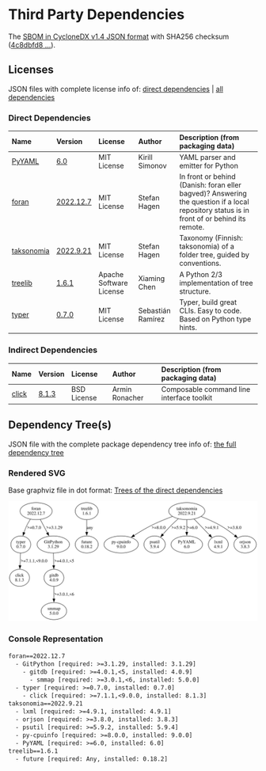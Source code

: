 # Third Party Dependencies

<!--[[[fill sbom_sha256()]]]-->
The [SBOM in CycloneDX v1.4 JSON format](https://github.com/sthagen/pilli/blob/default/sbom.json) with SHA256 checksum ([4c8dbfd8 ...](https://raw.githubusercontent.com/sthagen/pilli/default/sbom.json.sha256 "sha256:4c8dbfd85b2b09c784bcd5e74e67e0a1de345decc1be544f90dace78788f936a")).
<!--[[[end]]] (checksum: df322adb487c7eedb74d271238bbbefc)-->
## Licenses 

JSON files with complete license info of: [direct dependencies](direct-dependency-licenses.json) | [all dependencies](all-dependency-licenses.json)

### Direct Dependencies

<!--[[[fill direct_dependencies_table()]]]-->
| Name                                                | Version                                                     | License                 | Author            | Description (from packaging data)                                                                                                         |
|:----------------------------------------------------|:------------------------------------------------------------|:------------------------|:------------------|:------------------------------------------------------------------------------------------------------------------------------------------|
| [PyYAML](https://pyyaml.org/)                       | [6.0](https://pypi.org/project/PyYAML/6.0/)                 | MIT License             | Kirill Simonov    | YAML parser and emitter for Python                                                                                                        |
| [foran](https://git.sr.ht/~sthagen/foran)           | [2022.12.7](https://pypi.org/project/foran/2022.12.7/)      | MIT License             | Stefan Hagen      | In front or behind (Danish: foran eller bagved)? Answering the question if a local repository status is in front of or behind its remote. |
| [taksonomia](https://git.sr.ht/~sthagen/taksonomia) | [2022.9.21](https://pypi.org/project/taksonomia/2022.9.21/) | MIT License             | Stefan Hagen      | Taxonomy (Finnish: taksonomia) of a folder tree, guided by conventions.                                                                   |
| [treelib](https://github.com/caesar0301/treelib)    | [1.6.1](https://pypi.org/project/treelib/1.6.1/)            | Apache Software License | Xiaming Chen      | A Python 2/3 implementation of tree structure.                                                                                            |
| [typer](https://github.com/tiangolo/typer)          | [0.7.0](https://pypi.org/project/typer/0.7.0/)              | MIT License             | Sebastián Ramírez | Typer, build great CLIs. Easy to code. Based on Python type hints.                                                                        |
<!--[[[end]]] (checksum: 9af4b82cf0760eee9ee504311cfb6e2c)-->

### Indirect Dependencies

<!--[[[fill indirect_dependencies_table()]]]-->
| Name                                          | Version                                        | License     | Author         | Description (from packaging data)         |
|:----------------------------------------------|:-----------------------------------------------|:------------|:---------------|:------------------------------------------|
| [click](https://palletsprojects.com/p/click/) | [8.1.3](https://pypi.org/project/click/8.1.3/) | BSD License | Armin Ronacher | Composable command line interface toolkit |
<!--[[[end]]] (checksum: dc3a866a7aa3332404bde3da87727cb9)-->

## Dependency Tree(s)

JSON file with the complete package dependency tree info of: [the full dependency tree](package-dependency-tree.json)

### Rendered SVG

Base graphviz file in dot format: [Trees of the direct dependencies](package-dependency-tree.dot.txt)

<img src="./package-dependency-tree.svg" alt="Trees of the direct dependencies" title="Trees of the direct dependencies"/>

### Console Representation

<!--[[[fill dependency_tree_console_text()]]]-->
````console
foran==2022.12.7
  - GitPython [required: >=3.1.29, installed: 3.1.29]
    - gitdb [required: >=4.0.1,<5, installed: 4.0.9]
      - smmap [required: >=3.0.1,<6, installed: 5.0.0]
  - typer [required: >=0.7.0, installed: 0.7.0]
    - click [required: >=7.1.1,<9.0.0, installed: 8.1.3]
taksonomia==2022.9.21
  - lxml [required: >=4.9.1, installed: 4.9.1]
  - orjson [required: >=3.8.0, installed: 3.8.3]
  - psutil [required: >=5.9.2, installed: 5.9.4]
  - py-cpuinfo [required: >=8.0.0, installed: 9.0.0]
  - PyYAML [required: >=6.0, installed: 6.0]
treelib==1.6.1
  - future [required: Any, installed: 0.18.2]
````
<!--[[[end]]] (checksum: e3619c290eee2e49ede02f899f6a67dc)-->
